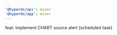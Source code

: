 ```yaml
---
'@hyperdx/api': minor
'@hyperdx/app': minor
---
```


feat: implement CHART source alert (scheduled task)
